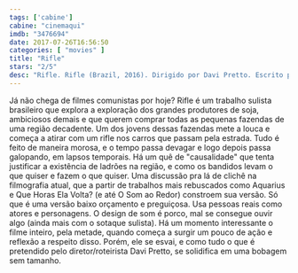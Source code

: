 ```yaml
---
tags: ['cabine']
cabine: "cinemaqui"
imdb: "3476694"
date: 2017-07-26T16:56:50
categories: [ "movies" ]
title: "Rifle"
stars: "2/5"
desc: "Rifle. Rifle (Brazil, 2016). Dirigido por Davi Pretto. Escrito por Davi Pretto, Richard Tavares. Com Dione Avila De Oliveira (Dione), Evaristo Pimentel Goularte (Evaristo), Francisco Fabrício Dutra dos Santos (Mariano), Sofia Ferreira (Vitória), Andressa Nogueira Goularte (Andressa)."
---
```

Já não chega de filmes comunistas por hoje? Rifle é um trabalho sulista brasileiro que explora a exploração dos grandes produtores de soja, ambiciosos demais e que querem comprar todas as pequenas fazendas de uma região decadente. Um dos jovens dessas fazendas mete a louca e começa a atirar com um rifle nos carros que passam pela estrada. Tudo é feito de maneira morosa, e o tempo passa devagar e logo depois passa galopando, em lapsos temporais. Há um quê de "causalidade" que tenta justificar a existência de ladrões na região, e como os bandidos levam o que quiser e fazem o que quiser. Uma discussão pra lá de clichê na filmografia atual, que a partir de trabalhos mais rebuscados como Aquarius e Que Horas Ela Volta? (e até O Som ao Redor) constroem sua versão. Só que é uma versão baixo orçamento e preguiçosa. Usa pessoas reais como atores e personagens. O design de som é porco, mal se consegue ouvir algo (ainda mais com o sotaque sulista). Há um momento interessante o filme inteiro, pela metade, quando começa a surgir um pouco de ação e reflexão a respeito disso. Porém, ele se esvai, e como tudo o que é pretendido pelo diretor/roteirista Davi Pretto, se solidifica em uma bobagem sem tamanho.
